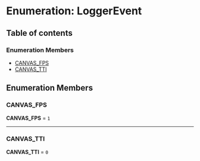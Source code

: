 # Enumeration: LoggerEvent

## Table of contents

### Enumeration Members

* [CANVAS\_FPS](/en/auto-docs/free-layout-editor/enums/LoggerEvent.md#canvas_fps)
* [CANVAS\_TTI](/en/auto-docs/free-layout-editor/enums/LoggerEvent.md#canvas_tti)

## Enumeration Members

### CANVAS\_FPS

**CANVAS\_FPS** = `1`

***

### CANVAS\_TTI

**CANVAS\_TTI** = `0`
